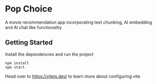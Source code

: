 # Pop Choice
A movie recommendation app incorporating text chunking, AI embedding and AI chat like functionality

## Getting Started
Install the dependencies and run the project
```
npm install
npm start
```

Head over to https://vitejs.dev/ to learn more about configuring vite
